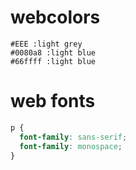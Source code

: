 # webcolors
```
#EEE :light grey
#0080a8 :light blue
#66ffff :light blue
```

# web fonts
```css
p {
  font-family: sans-serif;
  font-family: monospace;
}
```
